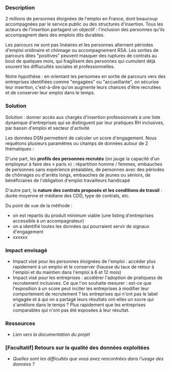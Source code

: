 ### Description

2 millions de personnes éloignées de l'emploi en France, dont beaucoup accompagnées par le service public ou des structures d'insertion. Tous les acteurs de l'insertion partagent un objectif : l'inclusion des personnes qu'ils accompagnent dans des emplois dits durables. 

Les parcours ne sont pas linéaires et les personnes alternent périodes d'emploi oridinaire et chômage ou accompagnement RSA. Les sorties de parcours dites "positives" peuvent masquer des ruptures de contrats au bout de quelques mois, qui fragilisent des personnes qui cumulent déjà souvent les diffiucultés sociales et professionnelles. 

Notre hypothèse : en orientant les personnes en sortie de parcours vers des entreprises identifiées comme "engagées" ou "accueillante", on sécurise leur insertion, c'est-à-dire qu'on augmente leurs chances d'être recrutées et de conserver leur emploi dans le temps. 

### Solution

Solution : donner accès aux chargés d'insertion professionnels à une liste dynamque d'entreprises qui se distinguent par leur pratiques RH inclusives, par bassin d'emploi et secteur d'activité

Les données DSN permettent de calculer un score d'engagement. Nous requêtons plusieurs paramètres ou champs de données autour de 2 thématiques : 

D'une part, les **profils des personnes recrutés** (on jauge la capacité d'un employeur à faire des « paris ») : répartition homme / femmes, embauches de personnes sans expérience préalables, de personnes avec des périodes de chômages ou d'arrêts longs, embauches de jeunes ou séniors, de bénéficiaires de l'obligation d'emploi travailleurs handicapé

D'autre part, la **nature des contrats proposés et les conditions de travail** : durée moyenne et médiane des CDD, type de contrats, etc. 

Du point de vue de la méthode : 
- on est repartis du produit minimum viable (une listing d'entreprises accessible à un accompagnateur)
- on a identifié toutes les données qui pourraient servir de signaux d'engagement
- xxxxxx

### Impact envisagé

- Impact visé pour les personnes éloignées de l'emploi : accéder plus rapidement à un emploi et le conserver (hausse du taux de retour  à l'emploi et du maintien dans l'emploi à 6 et 12 mois)
- Impact visé pour les entreprises : accélérer l'adoption de pratiquess de recrutement inclusives. Ce que l'on souhaite mesurer : est-ce que l'exposition à un score peut inciter les entreprises à modifier leur comportement de recrutement ? les entreprises qui n'ont pas le label engagée et à qui on a partagé leurs résultats ont-elles un socre qui s'améliore dans le temps ? Plus rapidement que les entreprises comparables qui n'ont pas été exposées à leur résultat. 

### Ressources

* *Lien vers la documentation du projet*

### [Facultatif] Retours sur la qualité des données exploitées

* *Quelles sont les difficultés que vous avez rencontrées dans l’usage des données ?*

